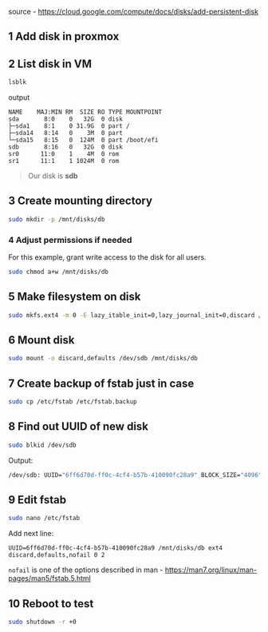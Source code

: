 source - https://cloud.google.com/compute/docs/disks/add-persistent-disk
## 1 Add disk in proxmox
## 2 List disk in VM

```bash
lsblk
```

output

```
NAME    MAJ:MIN RM  SIZE RO TYPE MOUNTPOINT
sda       8:0    0   32G  0 disk
├─sda1    8:1    0 31.9G  0 part /
├─sda14   8:14   0    3M  0 part
└─sda15   8:15   0  124M  0 part /boot/efi
sdb       8:16   0   32G  0 disk
sr0      11:0    1    4M  0 rom
sr1      11:1    1 1024M  0 rom
```

> Our disk is **sdb**

## 3 Create mounting directory

```bash
sudo mkdir -p /mnt/disks/db
```

### 4 Adjust permissions if needed 
For this example, grant write access to the disk for all users.

```bash
sudo chmod a+w /mnt/disks/db
```
## 5 Make filesystem on disk

```bash
sudo mkfs.ext4 -m 0 -E lazy_itable_init=0,lazy_journal_init=0,discard /dev/sdb
```

## 6 Mount disk

```bash
sudo mount -o discard,defaults /dev/sdb /mnt/disks/db
```

## 7 Create backup of fstab just in case 

```bash
sudo cp /etc/fstab /etc/fstab.backup
```

## 8 Find out UUID of new disk

```bash
sudo blkid /dev/sdb
```

Output:

```bash
/dev/sdb: UUID="6ff6d70d-ff0c-4cf4-b57b-410090fc28a9" BLOCK_SIZE="4096" TYPE="ext4"
```

## 9 Edit **fstab**

```bash
sudo nano /etc/fstab
```

Add next line:

```
UUID=6ff6d70d-ff0c-4cf4-b57b-410090fc28a9 /mnt/disks/db ext4 discard,defaults,nofail 0 2
```

`nofail` is one of the options described in man - https://man7.org/linux/man-pages/man5/fstab.5.html

## 10 Reboot to test 

```bash
sudo shutdown -r +0
```